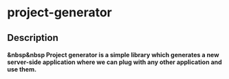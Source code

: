 # project-generator

## Description
####  &nbsp&nbsp Project generator is a simple library which generates a new server-side application where we can plug with any other application and use them.
